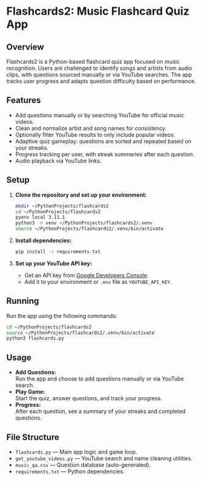 # Flashcards2: Music Flashcard Quiz App

## Overview

Flashcards2 is a Python-based flashcard quiz app focused on music recognition. Users are challenged to identify songs and artists from audio clips, with questions sourced manually or via YouTube searches. The app tracks user progress and adapts question difficulty based on performance.

## Features

- Add questions manually or by searching YouTube for official music videos.
- Clean and normalize artist and song names for consistency.
- Optionally filter YouTube results to only include popular videos.
- Adaptive quiz gameplay: questions are sorted and repeated based on your streaks.
- Progress tracking per user, with streak summaries after each question.
- Audio playback via YouTube links.

## Setup

1. **Clone the repository and set up your environment:**
    ```sh
    mkdir ~/PythonProjects/flashcards2
    cd ~/PythonProjects/flashcards2
    pyenv local 3.11.1
    python3 -m venv ~/PythonProjects/flashcards2/.venv
    source ~/PythonProjects/flashcards2/.venv/bin/activate
    ```

2. **Install dependencies:**
    ```sh
    pip install -r requirements.txt
    ```

3. **Set up your YouTube API key:**
    - Get an API key from [Google Developers Console](https://console.developers.google.com/).
    - Add it to your environment or `.env` file as `YOUTUBE_API_KEY`.

## Running
Run the app using the following commands:
```sh
cd ~/PythonProjects/flashcards2
source ~/PythonProjects/flashcards2/.venv/bin/activate
python3 flashcards.py
```

## Usage

- **Add Questions:**  
  Run the app and choose to add questions manually or via YouTube search.
- **Play Game:**  
  Start the quiz, answer questions, and track your progress.
- **Progress:**  
  After each question, see a summary of your streaks and completed questions.

## File Structure

- `flashcards.py` — Main app logic and game loop.
- `get_youtube_videos.py` — YouTube search and name cleaning utilities.
- `music_qa.csv` — Question database (auto-generated).
- `requirements.txt` — Python dependencies.
